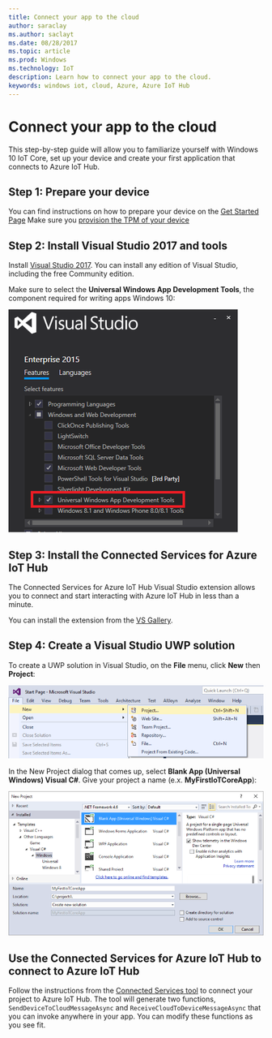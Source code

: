 ```yaml
---
title: Connect your app to the cloud
author: saraclay
ms.author: saclayt
ms.date: 08/28/2017
ms.topic: article
ms.prod: Windows
ms.technology: IoT
description: Learn how to connect your app to the cloud.
keywords: windows iot, cloud, Azure, Azure IoT Hub
---
```


# Connect your app to the cloud

This step-by-step guide will allow you to familiarize yourself with Windows 10
IoT Core, set up your device and create your first application that
connects to Azure IoT Hub.

## Step 1: Prepare your device

You can find instructions on how to prepare your device on the [Get Started Page](https://developer.microsoft.com/en-us/windows/iot/getstarted) 
Make sure you [provision the TPM of your device](ConnectDeviceToCloud.md)

## Step 2: Install Visual Studio 2017 and tools

Install [Visual Studio
2017](https://go.microsoft.com/fwlink/?linkid=845271). You
can install any edition of Visual Studio, including the free Community edition.

Make sure to select the **Universal Windows App Development Tools**, the
component required for writing apps Windows 10:

![Universal Windows App Development Tools](../media/ConnectAppToCloud/install_tools_for_windows10.png)

## Step 3: Install the Connected Services for Azure IoT Hub

The Connected Services for Azure IoT Hub Visual Studio extension allows you to
connect and start interacting with Azure IoT Hub in less than a minute.

You can install the extension from the [VS Gallery](https://aka.ms/azure-iot-hub-vs-cs-vs-gallery).

## Step 4: Create a Visual Studio UWP solution

To create a UWP solution in Visual Studio, on the **File** menu, click **New** then **Project**:

![New Project Creation](../media/ConnectAppToCloud/new_project_menu.png)

In the New Project dialog that comes up, select **Blank App (Universal Windows) Visual C#**. Give your project a name (e.x. **MyFirstIoTCoreApp**):

![New Solution Dialog](../media/ConnectAppToCloud/new_solution.png)

## Use the Connected Services for Azure IoT Hub to connect to Azure IoT Hub

Follow the instructions from the [Connected Services tool](https://aka.ms/azure-iot-hub-vs-cs-vs-gallery) to connect your project to Azure IoT Hub. The tool will generate two functions, `SendDeviceToCloudMessageAsync` and `ReceiveCloudToDeviceMessageAsync` that you can invoke anywhere in your app. You can modify these functions as you see fit.  

